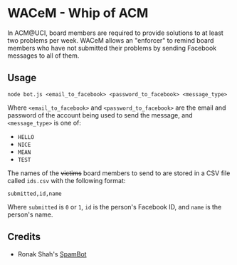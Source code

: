 # WACeM - Whip of ACM

In ACM@UCI, board members are required to provide solutions to at least two
problems per week. WACeM allows an "enforcer" to remind board members who have
not submitted their problems by sending Facebook messages to all of them.

## Usage
```
node bot.js <email_to_facebook> <password_to_facebook> <message_type>
```
Where `<email_to_facebook>` and `<password_to_facebook>` are the email and
password of the account being used to send the message, and `<message_type>` is
one of:
* `HELLO`
* `NICE`
* `MEAN`
* `TEST`

The names of the ~~victims~~ board members to send to are stored in a CSV file
called `ids.csv` with the following format:
```
submitted,id,name
```
Where `submitted` is `0` or `1`, `id` is the person's Facebook ID, and `name` is
the person's name.

## Credits
* Ronak Shah's [SpamBot](https://github.com/ronakdev/spambot)
